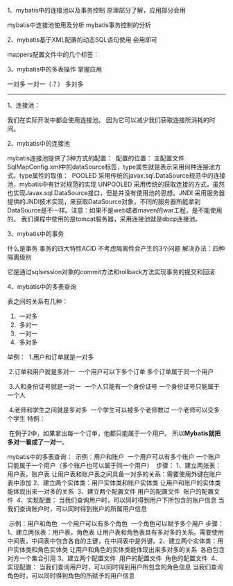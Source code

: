 1、mybatis中的连接池以及事务控制			原理部分了解，应用部分会用

mybatis中连接池使用及分析
mybatis事务控制的分析

2、mybatis基于XML配置的动态SQL语句使用		会用即可

mappers配置文件中的几个标签：
​	<if>
​	<where>
​	<foreach>
​	<sql>

3、mybatis中的多表操作				掌握应用

一对多
一对一（？）
多对多

--------------------------------------------------------------------------------
1、连接池：

我们在实际开发中都会使用连接池。
因为它可以减少我们获取连接所消耗的时间。

2、mybatis中的连接池

mybatis连接池提供了3种方式的配置：
​	配置的位置：
​		主配置文件SqlMapConfig.xml中的dataSource标签，type属性就是表示采用何种连接池方式。
​	type属性的取值：
​		POOLED	 采用传统的javax.sql.DataSource规范中的连接池，mybatis中有针对规范的实现
​		UNPOOLED 采用传统的获取连接的方式，虽然也实现Javax.sql.DataSource接口，但是并没有使用池的思想。
​		JNDI	 采用服务器提供的JNDI技术实现，来获取DataSource对象，不同的服务器所能拿到DataSource是不一样。
​			 注意：如果不是web或者maven的war工程，是不能使用的。
​			 我们课程中使用的是tomcat服务器，采用连接池就是dbcp连接池。

3、mybatis中的事务

什么是事务
事务的四大特性ACID
不考虑隔离性会产生的3个问题
解决办法：四种隔离级别

它是通过sqlsession对象的commit方法和rollback方法实现事务的提交和回滚

4、mybatis中的多表查询

表之间的关系有几种：

1.  ​	一对多
2.  ​	多对一
3.  ​	一对一
4.  ​	多对多

举例：
​	1.用户和订单就是一对多
​	

​	2.订单和用户就是多对一
​		一个用户可以下多个订单
​		多个订单属于同一个用户

​	3.人和身份证号就是一对一
​		一个人只能有一个身份证号
​		一个身份证号只能属于一个人

​	4.老师和学生之间就是多对多
​		一个学生可以被多个老师教过
​		一个老师可以交多个学生
特例：

​	在例子2中，如果拿出每一个订单，他都只能属于一个用户。	所以**Mybatis就把多对一看成了一对一**。

mybatis中的多表查询：
​	示例：用户和账户
​		一个用户可以有多个账户
​		一个账户只能属于一个用户（多个账户也可以属于同一个用户）
​	步骤：
​		1、建立两张表：用户表，账户表
​			让用户表和账户表之间具备一对多的关系：需要使用外键在账户表中添加
​		2、建立两个实体类：用户实体类和账户实体类
​			让用户和账户的实体类能体现出来一对多的关系
​		3、建立两个配置文件
​			用户的配置文件
​			账户的配置文件
​		4、实现配置：
​			当我们查询用户时，可以同时得到用户下所包含的账户信息
​			当我们查询账户时，可以同时得到账户的所属用户信息

​	示例：用户和角色
​		一个用户可以有多个角色
​		一个角色可以赋予多个用户
​	步骤：
​		1、建立两张表：用户表，角色表
​			让用户表和角色表具有多对多的关系。需要使用中间表，中间表中包含各自的主键，在中间表中是外键。
​		2、建立两个实体类：用户实体类和角色实体类
​			让用户和角色的实体类能体现出来多对多的关系
​			各自包含对方一个集合引用
​		3、建立两个配置文件
​			用户的配置文件
​			角色的配置文件
​		4、实现配置：
​			当我们查询用户时，可以同时得到用户所包含的角色信息
​			当我们查询角色时，可以同时得到角色的所赋予的用户信息